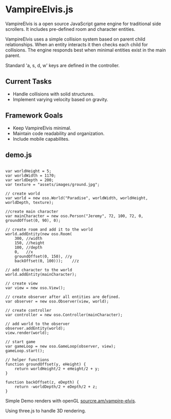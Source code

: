 # VampireElvis.js

VampireElvis is a open source JavaScript game engine for traditional side scrollers. It includes pre-defined room and character entities.

VampireElvis uses a simple collision system based on parent child relationships. When an entity interacts it then checks each child for collisions. The engine responds best when minimal entities exist in the main parent.

Standard 'a, s, d, w' keys are defined in the controller.

## Current Tasks
* Handle collisions with solid structures.
* Implement varying velocity based on gravity.

## Framework Goals
* Keep VampireElvis minimal.
* Maintain code readability and organization.
* Include mobile capabilites.

## demo.js
```javscript

var worldHeight = 5;
var worldWidth = 1170;
var worldDepth = 200;
var texture = "assets/images/ground.jpg";

// create world
var world = new oso.World("Paradise", worldWidth, worldHeight, worldDepth, texture);

//create main character
var mainCharacter = new oso.Person("Jeremy", 72, 100, 72, 0, groundOffset(0, 90), 0);

// create room and add it to the world
world.addEntity(new oso.Room(
	300, //width
	150, //height
	100, //depth
	0,   //x
	groundOffset(0, 150), //y 
	backOffset(0, 100)));    //z

// add character to the world
world.addEntity(mainCharacter);

// create view
var view = new oso.View();

// create observer after all entities are defined.
var observer = new oso.Observer(view, world);

// create controller
var controller = new oso.Controller(mainCharacter);

// add world to the observer
observer.addEntity(world);
view.render(world);

// start game
var gameLoop = new oso.GameLoop(observer, view);
gameLoop.start();

// helper functions
function groundOffset(y, eHeight) {
	return worldHeight/2 + eHeight/2 + y;
}

function backOffset(z, eDepth) {
	return -worldDepth/2 + eDepth/2 + z;
}
```

Simple Demo renders with openGL
[sourcre.am/vampire-elvis](http://sourcre.am/vampire-elvis "Vampire Elvis").

Using three.js to handle 3D rendering.